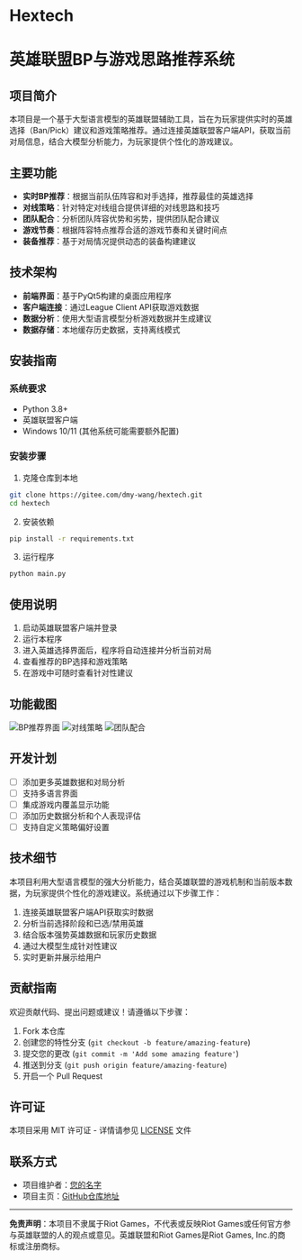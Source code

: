 # Hextech


# 英雄联盟BP与游戏思路推荐系统

## 项目简介

本项目是一个基于大型语言模型的英雄联盟辅助工具，旨在为玩家提供实时的英雄选择（Ban/Pick）建议和游戏策略推荐。通过连接英雄联盟客户端API，获取当前对局信息，结合大模型分析能力，为玩家提供个性化的游戏建议。

## 主要功能

- **实时BP推荐**：根据当前队伍阵容和对手选择，推荐最佳的英雄选择
- **对线策略**：针对特定对线组合提供详细的对线思路和技巧
- **团队配合**：分析团队阵容优势和劣势，提供团队配合建议
- **游戏节奏**：根据阵容特点推荐合适的游戏节奏和关键时间点
- **装备推荐**：基于对局情况提供动态的装备构建建议

## 技术架构

- **前端界面**：基于PyQt5构建的桌面应用程序
- **客户端连接**：通过League Client API获取游戏数据
- **数据分析**：使用大型语言模型分析游戏数据并生成建议
- **数据存储**：本地缓存历史数据，支持离线模式

## 安装指南

### 系统要求
- Python 3.8+
- 英雄联盟客户端
- Windows 10/11 (其他系统可能需要额外配置)

### 安装步骤

1. 克隆仓库到本地
```bash
git clone https://gitee.com/dmy-wang/hextech.git
cd hextech
```

2. 安装依赖
```bash
pip install -r requirements.txt
```

3. 运行程序
```bash
python main.py
```

## 使用说明

1. 启动英雄联盟客户端并登录
2. 运行本程序
3. 进入英雄选择界面后，程序将自动连接并分析当前对局
4. 查看推荐的BP选择和游戏策略
5. 在游戏中可随时查看针对性建议

## 功能截图

![BP推荐界面](screenshots/bp_recommendation.png)
![对线策略](screenshots/lane_strategy.png)
![团队配合](screenshots/team_synergy.png)

## 开发计划

- [ ] 添加更多英雄数据和对局分析
- [ ] 支持多语言界面
- [ ] 集成游戏内覆盖显示功能
- [ ] 添加历史数据分析和个人表现评估
- [ ] 支持自定义策略偏好设置

## 技术细节

本项目利用大型语言模型的强大分析能力，结合英雄联盟的游戏机制和当前版本数据，为玩家提供个性化的游戏建议。系统通过以下步骤工作：

1. 连接英雄联盟客户端API获取实时数据
2. 分析当前选择阶段和已选/禁用英雄
3. 结合版本强势英雄数据和玩家历史数据
4. 通过大模型生成针对性建议
5. 实时更新并展示给用户

## 贡献指南

欢迎贡献代码、提出问题或建议！请遵循以下步骤：

1. Fork 本仓库
2. 创建您的特性分支 (`git checkout -b feature/amazing-feature`)
3. 提交您的更改 (`git commit -m 'Add some amazing feature'`)
4. 推送到分支 (`git push origin feature/amazing-feature`)
5. 开启一个 Pull Request

## 许可证

本项目采用 MIT 许可证 - 详情请参见 [LICENSE](LICENSE) 文件

## 联系方式

- 项目维护者：[您的名字](mailto:your.email@example.com)
- 项目主页：[GitHub仓库地址](https://github.com/yourusername/lol-assistant)

---

**免责声明**：本项目不隶属于Riot Games，不代表或反映Riot Games或任何官方参与英雄联盟的人的观点或意见。英雄联盟和Riot Games是Riot Games, Inc.的商标或注册商标。
